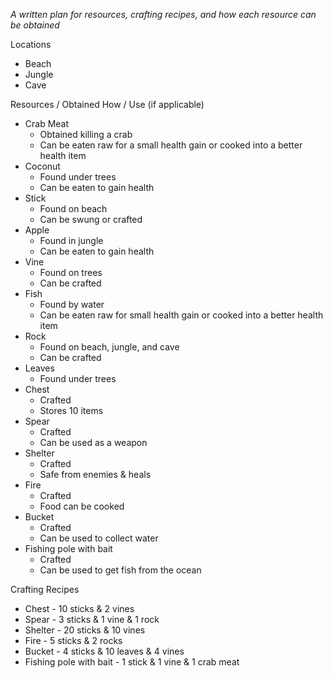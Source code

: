 *A written plan for resources, crafting recipes, and how each resource can be obtained*

Locations
- Beach
- Jungle
- Cave

Resources / Obtained How / Use (if applicable)
- Crab Meat 
  - Obtained killing a crab 
  - Can be eaten raw for a small health gain or cooked into a better health item
- Coconut 
  - Found under trees
  - Can be eaten to gain health
- Stick
  - Found on beach
  - Can be swung or crafted
- Apple
  - Found in jungle
  - Can be eaten to gain health
- Vine
  - Found on trees
  - Can be crafted
- Fish
  - Found by water
  - Can be eaten raw for small health gain or cooked into a better health item
- Rock
  - Found on beach, jungle, and cave
  - Can be crafted
- Leaves
  - Found under trees
- Chest
  - Crafted
  - Stores 10 items
- Spear
  - Crafted
  - Can be used as a weapon
- Shelter
  - Crafted
  - Safe from enemies & heals 
- Fire
  - Crafted
  - Food can be cooked
- Bucket
  - Crafted
  - Can be used to collect water
- Fishing pole with bait
  - Crafted
  - Can be used to get fish from the ocean

Crafting Recipes
- Chest - 10 sticks & 2 vines
- Spear - 3 sticks & 1 vine & 1 rock
- Shelter - 20 sticks & 10 vines
- Fire - 5 sticks & 2 rocks
- Bucket - 4 sticks & 10 leaves & 4 vines
- Fishing pole with bait - 1 stick & 1 vine & 1 crab meat
